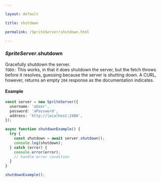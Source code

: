 ```yaml
---

layout: default

title: shutdown

permalink: /SpriteServer/shutdown.html

---
```


### _SpriteServer_.shutdown

Gracefully shutdown the server.\
`TODO:` This works, in that it does shutdown the server, but the fetch throws
before it resolves, guessing because the server is shutting down. A CURL, however,
returns an empty `204` response as the documentation indicates.

#### Example

```ts
const server = new SpriteServer({
  username: 'aUser',
  password: 'aPassword',
  address: 'http://localhost:2480',
});

async function shutdownExample() {
  try {
    const shutdown = await server.shutdown();
    console.log(shutdown);
  } catch (error) {
    console.error(error);
    // handle error condition
  }
}

shutdownExample();
```

